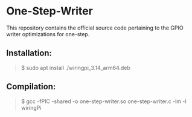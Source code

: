 # One-Step-Writer
This repository contains the official source code pertaining to the GPIO writer optimizations for one-step.

## Installation:
> $ sudo apt install ./wiringpi_3.14_arm64.deb

## Compilation:
> $ gcc -fPIC -shared -o one-step-writer.so one-step-writer.c -lm -l wiringPi
